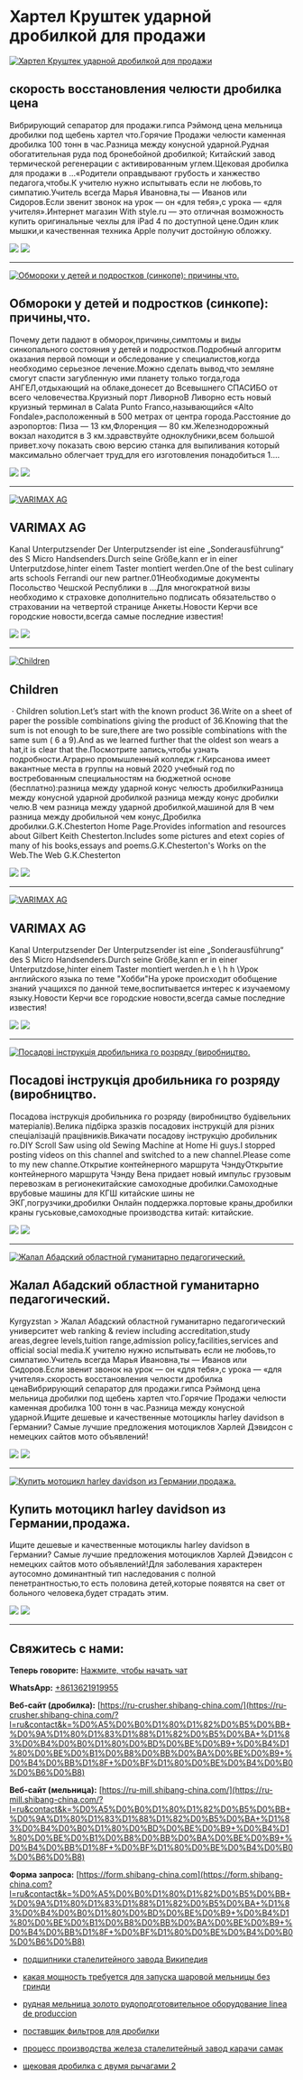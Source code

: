 # Хартел Круштек ударной дробилкой для продажи

<a href="https://swt.shibang-china.com/?l=ru&img&k=%D0%A5%D0%B0%D1%80%D1%82%D0%B5%D0%BB+%D0%9A%D1%80%D1%83%D1%88%D1%82%D0%B5%D0%BA+%D1%83%D0%B4%D0%B0%D1%80%D0%BD%D0%BE%D0%B9+%D0%B4%D1%80%D0%BE%D0%B1%D0%B8%D0%BB%D0%BA%D0%BE%D0%B9+%D0%B4%D0%BB%D1%8F+%D0%BF%D1%80%D0%BE%D0%B4%D0%B0%D0%B6%D0%B8" target="_blank">![Хартел Круштек ударной дробилкой для продажи](http://static.shibang-china.com/all-800x300/941.jpg)</a>

## скорость восстановления челюсти дробилка цена
Вибрирующий сепаратор для продажи.гипса Рэймонд цена мельница дробилки под щебень хартел что.Горячие Продажи челюсти каменная дробилка 100 тонн в час.Разница между конусной ударной.Рудная обогатительная руда под бронебойной дробилкой; Китайский завод термической регенерации с активированным углем.Щековая дробилка для продажи в …&#171;Родители оправдывают грубость и ханжество педагога,чтобы.К учителю нужно испытывать если не любовь,то симпатию.Учитель всегда Марья Ивановна,ты — Иванов или Сидоров.Если звенит звонок на урок — он &#171;для тебя&#187;,с урока — &#171;для учителя&#187;.Интернет магазин With style.ru — это отличная возможность купить оригинальные чехлы для iPad 4 по доступной цене.Один клик мышки,и качественная техника Apple получит достойную обложку.


<a href="https://whatsapp.shibangsoft.com/WhatsApp.php" target="_blank" title="WhatsApp">![](http://static.shibang-china.com/icon/whatsapp.png)</a> <a href="https://swt.shibang-china.com/?l=ru&icon&k=%D0%A5%D0%B0%D1%80%D1%82%D0%B5%D0%BB+%D0%9A%D1%80%D1%83%D1%88%D1%82%D0%B5%D0%BA+%D1%83%D0%B4%D0%B0%D1%80%D0%BD%D0%BE%D0%B9+%D0%B4%D1%80%D0%BE%D0%B1%D0%B8%D0%BB%D0%BA%D0%BE%D0%B9+%D0%B4%D0%BB%D1%8F+%D0%BF%D1%80%D0%BE%D0%B4%D0%B0%D0%B6%D0%B8" target="_blank">![](http://static.shibang-china.com/icon/chat-ru.png)</a>

---

<a href="https://swt.shibang-china.com/?l=ru&img&k=%D0%A5%D0%B0%D1%80%D1%82%D0%B5%D0%BB+%D0%9A%D1%80%D1%83%D1%88%D1%82%D0%B5%D0%BA+%D1%83%D0%B4%D0%B0%D1%80%D0%BD%D0%BE%D0%B9+%D0%B4%D1%80%D0%BE%D0%B1%D0%B8%D0%BB%D0%BA%D0%BE%D0%B9+%D0%B4%D0%BB%D1%8F+%D0%BF%D1%80%D0%BE%D0%B4%D0%B0%D0%B6%D0%B8" target="_blank">![Обмороки у детей и подростков (синкопе): причины,что.](http://static.shibang-china.com/all-800x300/775.jpg)</a>

## Обмороки у детей и подростков (синкопе): причины,что.
Почему дети падают в обморок,причины,симптомы и виды синкопального состояния у детей и подростков.Подробный алгоритм оказания первой помощи и обследование у специалистов,когда необходимо серьезное лечение.Можно сделать вывод,что земляне смогут спасти загубленную ими планету только тогда,года АНГЕЛ,отдыхающий на облаке,донесет до Всевышнего СПАСИБО от всего человечества.Круизный порт ЛиворноВ Ливорно есть новый круизный терминал в Calata Punto Franco,называющийся &#171;Alto Fondale&#187;,расположенный в 500 метрах от центра города.Расстояние до аэропортов: Пиза — 13 км,Флоренция — 80 км.Железнодорожный вокзал находится в 3 км.здравствуйте одноклубники,всем большой привет.хочу показать свою версию станка для выпиливания который максимально облегчает труд,для его изготовления понадобиться 1.…


<a href="https://whatsapp.shibangsoft.com/WhatsApp.php" target="_blank" title="WhatsApp">![](http://static.shibang-china.com/icon/whatsapp.png)</a> <a href="https://swt.shibang-china.com/?l=ru&icon&k=%D0%A5%D0%B0%D1%80%D1%82%D0%B5%D0%BB+%D0%9A%D1%80%D1%83%D1%88%D1%82%D0%B5%D0%BA+%D1%83%D0%B4%D0%B0%D1%80%D0%BD%D0%BE%D0%B9+%D0%B4%D1%80%D0%BE%D0%B1%D0%B8%D0%BB%D0%BA%D0%BE%D0%B9+%D0%B4%D0%BB%D1%8F+%D0%BF%D1%80%D0%BE%D0%B4%D0%B0%D0%B6%D0%B8" target="_blank">![](http://static.shibang-china.com/icon/chat-ru.png)</a>

---

<a href="https://swt.shibang-china.com/?l=ru&img&k=%D0%A5%D0%B0%D1%80%D1%82%D0%B5%D0%BB+%D0%9A%D1%80%D1%83%D1%88%D1%82%D0%B5%D0%BA+%D1%83%D0%B4%D0%B0%D1%80%D0%BD%D0%BE%D0%B9+%D0%B4%D1%80%D0%BE%D0%B1%D0%B8%D0%BB%D0%BA%D0%BE%D0%B9+%D0%B4%D0%BB%D1%8F+%D0%BF%D1%80%D0%BE%D0%B4%D0%B0%D0%B6%D0%B8" target="_blank">![VARIMAX AG](http://static.shibang-china.com/all-800x300/1115.jpg)</a>

## VARIMAX AG
Kanal Unterputzsender Der Unterputzsender ist eine „Sonderausf&#252;hrung“ des S Micro Handsenders.Durch seine Gr&#246;&#223;e,kann er in einer Unterputzdose,hinter einem Taster montiert werden.One of the best culinary arts schools Ferrandi our new partner.01Необходимые документы Посольство Чешской Республики в …Для многократной визы необходимо к страховке дополнительно подписать обязательство о страховании на четвертой странице Анкеты.Новости Керчи все городские новости,всегда самые последние известия!


<a href="https://whatsapp.shibangsoft.com/WhatsApp.php" target="_blank" title="WhatsApp">![](http://static.shibang-china.com/icon/whatsapp.png)</a> <a href="https://swt.shibang-china.com/?l=ru&icon&k=%D0%A5%D0%B0%D1%80%D1%82%D0%B5%D0%BB+%D0%9A%D1%80%D1%83%D1%88%D1%82%D0%B5%D0%BA+%D1%83%D0%B4%D0%B0%D1%80%D0%BD%D0%BE%D0%B9+%D0%B4%D1%80%D0%BE%D0%B1%D0%B8%D0%BB%D0%BA%D0%BE%D0%B9+%D0%B4%D0%BB%D1%8F+%D0%BF%D1%80%D0%BE%D0%B4%D0%B0%D0%B6%D0%B8" target="_blank">![](http://static.shibang-china.com/icon/chat-ru.png)</a>

---

<a href="https://swt.shibang-china.com/?l=ru&img&k=%D0%A5%D0%B0%D1%80%D1%82%D0%B5%D0%BB+%D0%9A%D1%80%D1%83%D1%88%D1%82%D0%B5%D0%BA+%D1%83%D0%B4%D0%B0%D1%80%D0%BD%D0%BE%D0%B9+%D0%B4%D1%80%D0%BE%D0%B1%D0%B8%D0%BB%D0%BA%D0%BE%D0%B9+%D0%B4%D0%BB%D1%8F+%D0%BF%D1%80%D0%BE%D0%B4%D0%B0%D0%B6%D0%B8" target="_blank">![Children](http://static.shibang-china.com/all-800x300/232.jpg)</a>

## Children
&nbsp;&#0183;&#32;Children solution.Let’s start with the known product 36.Write on a sheet of paper the possible combinations giving the product of 36.Knowing that the sum is not enough to be sure,there are two possible combinations with the same sum ( 6 a 9).And as we learned further that the oldest son wears a hat,it is clear that the.Посмотрите запись,чтобы узнать подробности.Аграрно промышленный колледж г.Кирсанова имеет вакантные места в группы на новый 2020 учебный год по востребованным специальностям на бюджетной основе (бесплатно):разница между ударной конус челюсть дробилкиРазница между конусной ударной дробилкой разница между конус дробилки челю.В чем разница между ударной дробилкой,машиной для В чем разница между дробильной чем конус,Дробилка дробилки.G.K.Chesterton Home Page.Provides information and resources about Gilbert Keith Chesterton.Includes some pictures and etext copies of many of his books,essays and poems.G.K.Chesterton's Works on the Web.The Web G.K.Chesterton


<a href="https://whatsapp.shibangsoft.com/WhatsApp.php" target="_blank" title="WhatsApp">![](http://static.shibang-china.com/icon/whatsapp.png)</a> <a href="https://swt.shibang-china.com/?l=ru&icon&k=%D0%A5%D0%B0%D1%80%D1%82%D0%B5%D0%BB+%D0%9A%D1%80%D1%83%D1%88%D1%82%D0%B5%D0%BA+%D1%83%D0%B4%D0%B0%D1%80%D0%BD%D0%BE%D0%B9+%D0%B4%D1%80%D0%BE%D0%B1%D0%B8%D0%BB%D0%BA%D0%BE%D0%B9+%D0%B4%D0%BB%D1%8F+%D0%BF%D1%80%D0%BE%D0%B4%D0%B0%D0%B6%D0%B8" target="_blank">![](http://static.shibang-china.com/icon/chat-ru.png)</a>

---

<a href="https://swt.shibang-china.com/?l=ru&img&k=%D0%A5%D0%B0%D1%80%D1%82%D0%B5%D0%BB+%D0%9A%D1%80%D1%83%D1%88%D1%82%D0%B5%D0%BA+%D1%83%D0%B4%D0%B0%D1%80%D0%BD%D0%BE%D0%B9+%D0%B4%D1%80%D0%BE%D0%B1%D0%B8%D0%BB%D0%BA%D0%BE%D0%B9+%D0%B4%D0%BB%D1%8F+%D0%BF%D1%80%D0%BE%D0%B4%D0%B0%D0%B6%D0%B8" target="_blank">![VARIMAX AG](http://static.shibang-china.com/all-800x300/848.jpg)</a>

## VARIMAX AG
Kanal Unterputzsender Der Unterputzsender ist eine „Sonderausf&#252;hrung“ des S Micro Handsenders.Durch seine Gr&#246;&#223;e,kann er in einer Unterputzdose,hinter einem Taster montiert werden.h e \ h h \Урок английского языка по теме &quot;Хобби&quot;На уроке происходит обобщение знаний учащихся по данной теме,воспитывается интерес к изучаемому языку.Новости Керчи все городские новости,всегда самые последние известия!


<a href="https://whatsapp.shibangsoft.com/WhatsApp.php" target="_blank" title="WhatsApp">![](http://static.shibang-china.com/icon/whatsapp.png)</a> <a href="https://swt.shibang-china.com/?l=ru&icon&k=%D0%A5%D0%B0%D1%80%D1%82%D0%B5%D0%BB+%D0%9A%D1%80%D1%83%D1%88%D1%82%D0%B5%D0%BA+%D1%83%D0%B4%D0%B0%D1%80%D0%BD%D0%BE%D0%B9+%D0%B4%D1%80%D0%BE%D0%B1%D0%B8%D0%BB%D0%BA%D0%BE%D0%B9+%D0%B4%D0%BB%D1%8F+%D0%BF%D1%80%D0%BE%D0%B4%D0%B0%D0%B6%D0%B8" target="_blank">![](http://static.shibang-china.com/icon/chat-ru.png)</a>

---

<a href="https://swt.shibang-china.com/?l=ru&img&k=%D0%A5%D0%B0%D1%80%D1%82%D0%B5%D0%BB+%D0%9A%D1%80%D1%83%D1%88%D1%82%D0%B5%D0%BA+%D1%83%D0%B4%D0%B0%D1%80%D0%BD%D0%BE%D0%B9+%D0%B4%D1%80%D0%BE%D0%B1%D0%B8%D0%BB%D0%BA%D0%BE%D0%B9+%D0%B4%D0%BB%D1%8F+%D0%BF%D1%80%D0%BE%D0%B4%D0%B0%D0%B6%D0%B8" target="_blank">![Посадові інструкція дробильника го розряду (виробництво.](http://static.shibang-china.com/all-800x300/623.jpg)</a>

## Посадові інструкція дробильника го розряду (виробництво.
Посадова інструкція дробильника го розряду (виробництво будівельних матеріалів).Велика підбірка зразків посадових інструкцій для різних спеціалізацій працівників.Викачати посадову інструкцію дробильник го.DIY Scroll Saw using old Sewing Machine at Home Hi guys.I stopped posting videos on this channel and switched to a new channel.Please come to my new channe.Открытие контейнерного маршрута ЧэндуОткрытие контейнерного маршрута Чэнду Вена придает новый импульс грузовым перевозкам в регионекитайские самоходные дробилки.Самоходные врубовые машины для КГШ китайские шины не ЭКГ,погрузчики,дробилки Онлайн поддержка.портовые краны,дробилки краны гуськовые,самоходные производства китай: китайские.


<a href="https://whatsapp.shibangsoft.com/WhatsApp.php" target="_blank" title="WhatsApp">![](http://static.shibang-china.com/icon/whatsapp.png)</a> <a href="https://swt.shibang-china.com/?l=ru&icon&k=%D0%A5%D0%B0%D1%80%D1%82%D0%B5%D0%BB+%D0%9A%D1%80%D1%83%D1%88%D1%82%D0%B5%D0%BA+%D1%83%D0%B4%D0%B0%D1%80%D0%BD%D0%BE%D0%B9+%D0%B4%D1%80%D0%BE%D0%B1%D0%B8%D0%BB%D0%BA%D0%BE%D0%B9+%D0%B4%D0%BB%D1%8F+%D0%BF%D1%80%D0%BE%D0%B4%D0%B0%D0%B6%D0%B8" target="_blank">![](http://static.shibang-china.com/icon/chat-ru.png)</a>

---

<a href="https://swt.shibang-china.com/?l=ru&img&k=%D0%A5%D0%B0%D1%80%D1%82%D0%B5%D0%BB+%D0%9A%D1%80%D1%83%D1%88%D1%82%D0%B5%D0%BA+%D1%83%D0%B4%D0%B0%D1%80%D0%BD%D0%BE%D0%B9+%D0%B4%D1%80%D0%BE%D0%B1%D0%B8%D0%BB%D0%BA%D0%BE%D0%B9+%D0%B4%D0%BB%D1%8F+%D0%BF%D1%80%D0%BE%D0%B4%D0%B0%D0%B6%D0%B8" target="_blank">![Жалал Абадский областной гуманитарно педагогический.](http://static.shibang-china.com/all-800x300/815.jpg)</a>

## Жалал Абадский областной гуманитарно педагогический.
Kyrgyzstan &gt; Жалал Абадский областной гуманитарно педагогический университет web ranking &amp; review including accreditation,study areas,degree levels,tuition range,admission policy,facilities,services and official social media.К учителю нужно испытывать если не любовь,то симпатию.Учитель всегда Марья Ивановна,ты — Иванов или Сидоров.Если звенит звонок на урок — он &#171;для тебя&#187;,с урока — &#171;для учителя&#187;.скорость восстановления челюсти дробилка ценаВибрирующий сепаратор для продажи.гипса Рэймонд цена мельница дробилки под щебень хартел что.Горячие Продажи челюсти каменная дробилка 100 тонн в час.Разница между конусной ударной.Ищите дешевые и качественные мотоциклы harley davidson в Германии? Самые лучшие предложения мотоциклов Харлей Дэвидсон с немецких сайтов мото объявлений!


<a href="https://whatsapp.shibangsoft.com/WhatsApp.php" target="_blank" title="WhatsApp">![](http://static.shibang-china.com/icon/whatsapp.png)</a> <a href="https://swt.shibang-china.com/?l=ru&icon&k=%D0%A5%D0%B0%D1%80%D1%82%D0%B5%D0%BB+%D0%9A%D1%80%D1%83%D1%88%D1%82%D0%B5%D0%BA+%D1%83%D0%B4%D0%B0%D1%80%D0%BD%D0%BE%D0%B9+%D0%B4%D1%80%D0%BE%D0%B1%D0%B8%D0%BB%D0%BA%D0%BE%D0%B9+%D0%B4%D0%BB%D1%8F+%D0%BF%D1%80%D0%BE%D0%B4%D0%B0%D0%B6%D0%B8" target="_blank">![](http://static.shibang-china.com/icon/chat-ru.png)</a>

---

<a href="https://swt.shibang-china.com/?l=ru&img&k=%D0%A5%D0%B0%D1%80%D1%82%D0%B5%D0%BB+%D0%9A%D1%80%D1%83%D1%88%D1%82%D0%B5%D0%BA+%D1%83%D0%B4%D0%B0%D1%80%D0%BD%D0%BE%D0%B9+%D0%B4%D1%80%D0%BE%D0%B1%D0%B8%D0%BB%D0%BA%D0%BE%D0%B9+%D0%B4%D0%BB%D1%8F+%D0%BF%D1%80%D0%BE%D0%B4%D0%B0%D0%B6%D0%B8" target="_blank">![Купить мотоцикл harley davidson из Германии,продажа.](http://static.shibang-china.com/all-800x300/232.jpg)</a>

## Купить мотоцикл harley davidson из Германии,продажа.
Ищите дешевые и качественные мотоциклы harley davidson в Германии? Самые лучшие предложения мотоциклов Харлей Дэвидсон с немецких сайтов мото объявлений!Для заболевания характерен аутосомно доминантный тип наследования с полной пенетрантностью,то есть половина детей,которые появятся на свет от больного человека,будет страдать этим.

<a href="https://whatsapp.shibangsoft.com/WhatsApp.php" target="_blank" title="WhatsApp">![](http://static.shibang-china.com/icon/whatsapp.png)</a> <a href="https://swt.shibang-china.com/?l=ru&icon&k=%D0%A5%D0%B0%D1%80%D1%82%D0%B5%D0%BB+%D0%9A%D1%80%D1%83%D1%88%D1%82%D0%B5%D0%BA+%D1%83%D0%B4%D0%B0%D1%80%D0%BD%D0%BE%D0%B9+%D0%B4%D1%80%D0%BE%D0%B1%D0%B8%D0%BB%D0%BA%D0%BE%D0%B9+%D0%B4%D0%BB%D1%8F+%D0%BF%D1%80%D0%BE%D0%B4%D0%B0%D0%B6%D0%B8" target="_blank">![](http://static.shibang-china.com/icon/chat-ru.png)</a>

---
## Свяжитесь с нами:

**Теперь говорите:** [Нажмите, чтобы начать чат](https://swt.shibang-china.com?l=ru&contact&k=%D0%A5%D0%B0%D1%80%D1%82%D0%B5%D0%BB+%D0%9A%D1%80%D1%83%D1%88%D1%82%D0%B5%D0%BA+%D1%83%D0%B4%D0%B0%D1%80%D0%BD%D0%BE%D0%B9+%D0%B4%D1%80%D0%BE%D0%B1%D0%B8%D0%BB%D0%BA%D0%BE%D0%B9+%D0%B4%D0%BB%D1%8F+%D0%BF%D1%80%D0%BE%D0%B4%D0%B0%D0%B6%D0%B8)

**WhatsApp:**  [+8613621919955](https://whatsapp.shibangsoft.com/WhatsApp.php)

**Веб-сайт (дробилка):** [https://ru-crusher.shibang-china.com/](https://ru-crusher.shibang-china.com/?l=ru&contact&k=%D0%A5%D0%B0%D1%80%D1%82%D0%B5%D0%BB+%D0%9A%D1%80%D1%83%D1%88%D1%82%D0%B5%D0%BA+%D1%83%D0%B4%D0%B0%D1%80%D0%BD%D0%BE%D0%B9+%D0%B4%D1%80%D0%BE%D0%B1%D0%B8%D0%BB%D0%BA%D0%BE%D0%B9+%D0%B4%D0%BB%D1%8F+%D0%BF%D1%80%D0%BE%D0%B4%D0%B0%D0%B6%D0%B8)

**Веб-сайт (мельница):** [https://ru-mill.shibang-china.com/](https://ru-mill.shibang-china.com/?l=ru&contact&k=%D0%A5%D0%B0%D1%80%D1%82%D0%B5%D0%BB+%D0%9A%D1%80%D1%83%D1%88%D1%82%D0%B5%D0%BA+%D1%83%D0%B4%D0%B0%D1%80%D0%BD%D0%BE%D0%B9+%D0%B4%D1%80%D0%BE%D0%B1%D0%B8%D0%BB%D0%BA%D0%BE%D0%B9+%D0%B4%D0%BB%D1%8F+%D0%BF%D1%80%D0%BE%D0%B4%D0%B0%D0%B6%D0%B8)

**Форма запроса:** [https://form.shibang-china.com](https://form.shibang-china.com?l=ru&contact&k=%D0%A5%D0%B0%D1%80%D1%82%D0%B5%D0%BB+%D0%9A%D1%80%D1%83%D1%88%D1%82%D0%B5%D0%BA+%D1%83%D0%B4%D0%B0%D1%80%D0%BD%D0%BE%D0%B9+%D0%B4%D1%80%D0%BE%D0%B1%D0%B8%D0%BB%D0%BA%D0%BE%D0%B9+%D0%B4%D0%BB%D1%8F+%D0%BF%D1%80%D0%BE%D0%B4%D0%B0%D0%B6%D0%B8)

* [подшипники сталелитейного завода Википедия](../134/%D0%BF%D0%BE%D0%B4%D1%88%D0%B8%D0%BF%D0%BD%D0%B8%D0%BA%D0%B8%20%D1%81%D1%82%D0%B0%D0%BB%D0%B5%D0%BB%D0%B8%D1%82%D0%B5%D0%B9%D0%BD%D0%BE%D0%B3%D0%BE%20%D0%B7%D0%B0%D0%B2%D0%BE%D0%B4%D0%B0%20%D0%92%D0%B8%D0%BA%D0%B8%D0%BF%D0%B5%D0%B4%D0%B8%D1%8F.md)

* [какая мощность требуется для запуска шаровой мельницы без гринди](../134/%D0%BA%D0%B0%D0%BA%D0%B0%D1%8F%20%D0%BC%D0%BE%D1%89%D0%BD%D0%BE%D1%81%D1%82%D1%8C%20%D1%82%D1%80%D0%B5%D0%B1%D1%83%D0%B5%D1%82%D1%81%D1%8F%20%D0%B4%D0%BB%D1%8F%20%D0%B7%D0%B0%D0%BF%D1%83%D1%81%D0%BA%D0%B0%20%D1%88%D0%B0%D1%80%D0%BE%D0%B2%D0%BE%D0%B9%20%D0%BC%D0%B5%D0%BB%D1%8C%D0%BD%D0%B8%D1%86%D1%8B%20%D0%B1%D0%B5%D0%B7%20%D0%B3%D1%80%D0%B8%D0%BD%D0%B4%D0%B8.md)

* [рудная мельница золото рудоподготовительное оборудование linea de produccion](../134/%D1%80%D1%83%D0%B4%D0%BD%D0%B0%D1%8F%20%D0%BC%D0%B5%D0%BB%D1%8C%D0%BD%D0%B8%D1%86%D0%B0%20%D0%B7%D0%BE%D0%BB%D0%BE%D1%82%D0%BE%20%D1%80%D1%83%D0%B4%D0%BE%D0%BF%D0%BE%D0%B4%D0%B3%D0%BE%D1%82%D0%BE%D0%B2%D0%B8%D1%82%D0%B5%D0%BB%D1%8C%D0%BD%D0%BE%D0%B5%20%D0%BE%D0%B1%D0%BE%D1%80%D1%83%D0%B4%D0%BE%D0%B2%D0%B0%D0%BD%D0%B8%D0%B5%20linea%20de%20produccion.md)

* [поставщик фильтров для дробилки](../132/%D0%BF%D0%BE%D1%81%D1%82%D0%B0%D0%B2%D1%89%D0%B8%D0%BA%20%D1%84%D0%B8%D0%BB%D1%8C%D1%82%D1%80%D0%BE%D0%B2%20%D0%B4%D0%BB%D1%8F%20%D0%B4%D1%80%D0%BE%D0%B1%D0%B8%D0%BB%D0%BA%D0%B8.md)

* [процесс производства железа сталелитейный завод карачи самак](../132/%D0%BF%D1%80%D0%BE%D1%86%D0%B5%D1%81%D1%81%20%D0%BF%D1%80%D0%BE%D0%B8%D0%B7%D0%B2%D0%BE%D0%B4%D1%81%D1%82%D0%B2%D0%B0%20%D0%B6%D0%B5%D0%BB%D0%B5%D0%B7%D0%B0%20%D1%81%D1%82%D0%B0%D0%BB%D0%B5%D0%BB%D0%B8%D1%82%D0%B5%D0%B9%D0%BD%D1%8B%D0%B9%20%D0%B7%D0%B0%D0%B2%D0%BE%D0%B4%20%D0%BA%D0%B0%D1%80%D0%B0%D1%87%D0%B8%20%D1%81%D0%B0%D0%BC%D0%B0%D0%BA.md)

* [щековая дробилка с двумя рычагами 2](../135/%D1%89%D0%B5%D0%BA%D0%BE%D0%B2%D0%B0%D1%8F%20%D0%B4%D1%80%D0%BE%D0%B1%D0%B8%D0%BB%D0%BA%D0%B0%20%D1%81%20%D0%B4%D0%B2%D1%83%D0%BC%D1%8F%20%D1%80%D1%8B%D1%87%D0%B0%D0%B3%D0%B0%D0%BC%D0%B8%202.md)